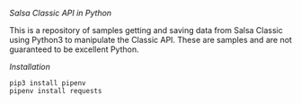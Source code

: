 *Salsa Classic API in Python*

This is a repository of samples getting and saving data from Salsa Classic using
Python3 to manipulate the Classic API.  These are samples and are not guaranteed
to be excellent Python.

*Installation*
```
pip3 install pipenv
pipenv install requests
```
